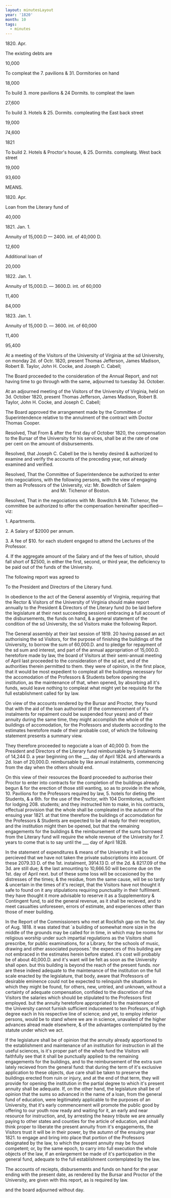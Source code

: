 ```yaml
---
layout: minutesLayout
year: '1820'
month: 10
tags:
  - minutes
---
```

1820\. Apr.

The existing debts are

10,000

To compleat the 7. pavilions & 31. Dormitories on hand

18,000

To build 3. more pavilions & 24 Dormits. to compleat the lawn

27,600

To build 3. Hotels & 25. Dormits. compleating the East back street

19,000

74,600

1821

To build 2. Hotels & Proctor's house, & 25. Dormits. compleatg. West back street

19,000

93,600

MEANS.

1820\. Apr.

Loan from the Literary fund of

40,000

1821\. Jan. 1.

Annuity of 15,000.D — 2400. int. of 40,000 D.

12,600

Additional loan of

20,000

1822\. Jan. 1.

Annuity of 15,000.D. — 3600.D. int. of 60,000

11,400

84,000

1823\. Jan. 1.

Annuity of 15,000 D. — 3600. int. of 60,000

11,400

95,400

At a meeting of the Visitors of the University of Virginia at the sd University, on monday 2d. of Octr. 1820, present Thomas Jefferson, James Madison, Robert B. Taylor, John H. Cocke, and Joseph C. Cabell;

The Board proceeded to the consideration of the Annual Report, and not having time to go through with the same, adjourned to tuesday 3d. October.

At an adjourned meeting of the Visitors of the University of Virginia, held on 3d. October 1820, present Thomas Jefferson, James Madison, Robert B. Taylor, John H. Cocke, and Joseph C. Cabell;

The Board approved the arrangement made by the Committee of Superintendence relative to the annulment of the contract with Doctor Thomas Cooper.

Resolved, That From & after the first day of October 1820, the compensation to the Bursar of the University for his services, shall be at the rate of one per cent on the amount of disbursements.

Resolved, that Joseph C. Cabell be the is hereby desired & authorized to examine and verify the accounts of the preceding year, not already examined and verified.

Resolved, That the Committee of Superintendence be authorized to enter into negociations, with the following persons, with the view of engaging them as Professors of the University, viz: Mr. Bowditch of Salem            and Mr. Tichenor of Boston.

Resolved, That in the negociations with Mr. Bowditch & Mr. Tichenor, the committee be authorized to offer the compensation hereinafter specified—viz:

1\. Apartments.

2\. A Salary of $2000 per annum.

3\. A fee of $10. for each student engaged to attend the Lectures of the Professor.

4\. If the aggregate amount of the Salary and of the fees of tuition, should fall short of $2500, in either the first, second, or third year, the deficiency to be paid out of the funds of the University.

The following report was agreed to           

To the President and Directors of the Literary fund.

In obedience to the act of the General assembly of Virginia, requiring that the Rector & Visitors of the University of Virginia should make report annually to the President & Directors of the Literary fund (to be laid before the legislature at their next succeeding session) embracing a full account of the disbursements, the funds on hand, & a general statement of the condition of the sd University, the sd Visitors make the following Report.

The General assembly at their last session of 1819. 20 having passed an act authorising the sd Visitors, for the purpose of finishing the buildings of the University, to borrow the sum of 60,000.D. and to pledge for repayment of the sd sum and interest, and part of the annual appropriation of 15,000.D. heretofore made by law, the board of Visitors at their semi-annual meeting of April last proceeded to the consideration of the sd act, and of the authorities therein permitted to them. they were of opinion, in the first place, that it would be most expedient to compleat all the buildings necessary for the accomodation of the Professors & Students before opening the institution, as the maintenance of that, when opened, by absorbing all it's funds, would leave nothing to compleat what might yet be requisite for the full establishment called for by law.

On view of the accounts rendered by the Bursar and Proctor, they found that with the aid of the loan authorised (if the commencement of it's instalments for repaiment could be suspended four years) and of their annuity during the same time, they might accomplish the whole of the buildings of accomodation, for the Professors and students according to the estimates heretofore made of their probable cost, of which the following statement presents a summary view.

They therefore proceeded to negociate a loan of 40,000 D. from the President and Directors of the Literary fund reimbursable by 5 instalments of 14,244 D. a year beginning on the \_\_\_ day of April 1824. and afterwards a 2d. loan of 20,000.D. reimbursable by like annual instalments, commencing from the day when the others should end.

On this view of their resources the Board proceeded to authorise their Proctor to enter into contracts for the completion of the buildings already begun & for the erection of those still wanting, so as to provide in the whole, 10. Pavilions for the Professors required by law, 5. hotels for dieting the Students, & a 6th. for the use of the Proctor, with 104 Dormitories, sufficient for lodging 208. students; and they instructed him to make, in his contracts, effectual provision that the whole shall be compleated in the autumn of the ensuing year 1821. at that time therefore the buildings of accomodation for the Professors & Students are expected to be all ready for their reception, and the institution might then be opened, but that the remaining engagements for the buildings & the reimbursement of the sums borrowed from the Literary fund will require the whole revenue of the University for 7. years to come that is to say until the \_\_\_ day of April 1828.

In the statement of expenditures & means of the University it will be percieved that we have not taken the private subscriptions into account. Of these 2079.33 D. of the 1st. instalment, 3914.13 D. of the 2d. & 8217.09 of the 3d. are still due; & the last amounting to 10,666.50 will become due on the 1st. day of April next. but of these some loss will be occasioned by the distresses of the times; & the residue, from the same cause, will be so tardy & uncertain in the times of it's reciept, that the Visitors have not thought it safe to found on it any stipulations requiring punctuality in their fulfilment. they have thought it more advisable to reserve it as a Supplementory & Contingent fund, to aid the general revenue, as it shall be recieved, and to meet casualties unforeseen, errors of estimate, and experiences other than those of meer building.

In the Report of the Commissioners who met at Rockfish gap on the 1st. day of Aug. 1818. it was stated that \`a building of somewhat more size in the middle of the grounds may be called for in time, in which may be rooms for religious worship under such impartial regulations as the Visitors shall prescribe, for public examinations, for a Library, for the schools of music, drawing and other associated purposes.' the expences of this building are not embraced in the estimates herein before stated. it's cost will probably be of about 40,000.D. and it's want will be felt as soon as the University shall open. but this building is beyond the reach of the present funds. nor are these indeed adequate to the maintenance of the institution on the full scale enacted by the legislature, that body, aware that Professors of desirable eminence could not be expected to relinquish the situations in which they might be found, for others, new, untried, and unknown, without a certainty of adequate compensation, confided to the discretion of the Visitors the salaries which should be stipulated to the Professors first employed. but the annuity heretofore appropriated to the maintenance of the University cannot furnish sufficient inducement to ten Profesors, of high degree each in his respective line of science; and yet, to employ inferior persons, would be to stand where we are in science, unavailed of the higher advances alread made elsewhere, & of the advantages contemplated by the statute under which we act.

If the legislature shall be of opinion that the annuity already apportioned to the establishment and maintenance of an institution for instruction in all the useful sciences, is it's proper part of the whole fund the Visitors will faithfully see that it shall be punctually applied to the remaining engagements for the buildings, and to the reimbursement of the extra sum lately recieved from the general fund: that during the term of it's exclusive application to these objects, due care shall be taken to preserve the buildings erected from ruin or injury, and at the end of that term, they will provide for opening the institution in the partial degree to which it's present annuity shall be adequate. If, on the other hand, the legislature shall be of opinion that the sums so advanced in the name of a loan, from the general fund of education, were legitimately applicable to the purposes of an University, that it's early commencement will promote the public good by offering to our youth now ready and waiting for it, an early and near resource for instruction, and, by arresting the heavy tribute we are annually paying to other states and counties for the article of education, and shall think proper to liberate the present annuity from it's engagements, the Visitors trust it will be in their power, by the autumn of the ensuing year 1821. to engage and bring into place that portion of the Professors designated by the law, to which the present annuity may be found competent; or, by the same epoch, to carry into full execution the whole objects of the law, if an enlargement be made of it's participation in the general fund, adequate to the full establishment contemplated by the law.

The accounts of reciepts, disbursements and funds on hand for the year ending with the present date, as rendered by the Bursar and Proctor of the University, are given with this report, as is required by law.

and the board adjourned without day.
